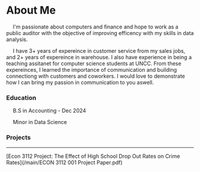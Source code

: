 # About Me
&emsp; I'm passionate about computers and finance and hope to work as a public auditor with the objective of improving efficency with my skills in data analysis. 

&emsp; I have 3+ years of expereince in customer service from my sales jobs, and 2+ years of expereince in warehouse. I also have experience in being a teaching assitanet for computer science students at UNCC. From these expereinces, I learned the importance of communication and building connectiong with customers and coworkers. I would love to demonstrate how I can bring my passion in communication to you aswell. 

### Education
&emsp; B.S in Accounting - Dec 2024
  
&emsp; Minor in Data Science

### Projects

---
[Econ 3112 Project: The Effect of High School Drop Out Rates on Crime Rates](/main/ECON 3112 001 Project Paper.pdf)


